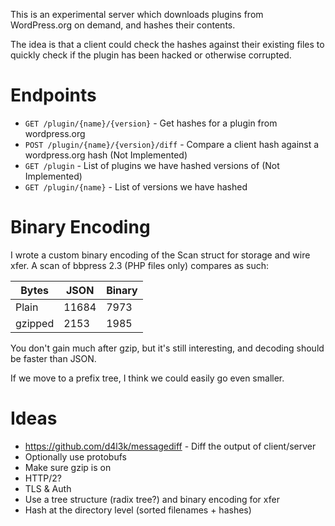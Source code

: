 This is an experimental server which downloads plugins from WordPress.org on demand, and hashes their contents.

The idea is that a client could check the hashes against their existing files to quickly check if the plugin has been hacked or otherwise corrupted.

# Endpoints

  * `GET /plugin/{name}/{version}` - Get hashes for a plugin from wordpress.org
  * `POST /plugin/{name}/{version}/diff` - Compare a client hash against a wordpress.org hash (Not Implemented)
  * `GET /plugin` - List of plugins we have hashed versions of (Not Implemented)
  * `GET /plugin/{name}` - List of versions we have hashed

# Binary Encoding

I wrote a custom binary encoding of the Scan struct for storage and wire xfer.  A scan of bbpress 2.3 (PHP files only) compares as such:

| Bytes   | JSON  | Binary |
|---------|-------|--------|
| Plain   | 11684 | 7973   |
| gzipped | 2153  | 1985   |

You don't gain much after gzip, but it's still interesting, and decoding should be faster than JSON.

If we move to a prefix tree, I think we could easily go even smaller.

# Ideas

  * https://github.com/d4l3k/messagediff - Diff the output of client/server
  * Optionally use protobufs
  * Make sure gzip is on
  * HTTP/2?
  * TLS & Auth
  * Use a tree structure (radix tree?) and binary encoding for xfer
  * Hash at the directory level (sorted filenames + hashes)


